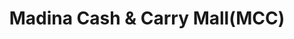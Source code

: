 ---
title: "Madina Cash & Carry Mall(MCC)"
url: /slm-abd/madina-cash-und-carry-mall-mcc/
shop: Einkaufszentrum
---